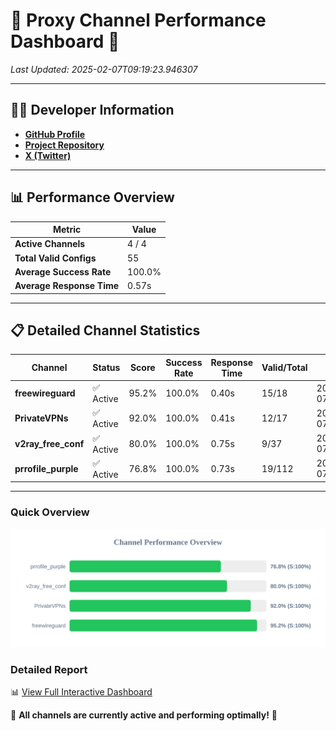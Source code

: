 # 🌟 Proxy Channel Performance Dashboard 🌟

_Last Updated: 2025-02-07T09:19:23.946307_

---

## 👩‍💻 Developer Information

- **[GitHub Profile](https://github.com/4n0nymou3)**  
- **[Project Repository](https://github.com/4n0nymou3/multi-proxy-config-fetcher)**  
- **[X (Twitter)](https://x.com/4n0nymou3)**  

---

## 📊 Performance Overview

| Metric                | Value       |
|-----------------------|-------------|
| **Active Channels**   | 4 / 4       |
| **Total Valid Configs** | 55          |
| **Average Success Rate** | 100.0%      |
| **Average Response Time** | 0.57s       |

---

## 📋 Detailed Channel Statistics

| Channel          | Status     | Score  | Success Rate | Response Time | Valid/Total | Last Success               |
|------------------|------------|--------|--------------|---------------|-------------|----------------------------|
| **freewireguard**  | ✅ Active  | 95.2%  | 100.0% | 0.40s         | 15/18       | 2025-02-07T09:19:23.944512 |
| **PrivateVPNs**  | ✅ Active  | 92.0%  | 100.0% | 0.41s         | 12/17       | 2025-02-07T09:19:23.521206 |
| **v2ray_free_conf**  | ✅ Active  | 80.0%  | 100.0% | 0.75s         | 9/37       | 2025-02-07T09:19:23.073318 |
| **prrofile_purple**  | ✅ Active  | 76.8%  | 100.0% | 0.73s         | 19/112       | 2025-02-07T09:19:22.294415 |

---

### Quick Overview
<div align="center">
  <a href="https://raw.githubusercontent.com/nullluser/NullRepo/refs/heads/main/assets/channel_stats_chart.svg">
    <img src="https://raw.githubusercontent.com/nullluser/NullRepo/refs/heads/main/assets/channel_stats_chart.svg" alt="Source Performance Statistics" width="800">
  </a>
</div>

### Detailed Report
📊 [View Full Interactive Dashboard](https://htmlpreview.github.io/?https://github.com/nullluser/NullRepo/blob/main/assets/performance_report.html)

🎉 **All channels are currently active and performing optimally!** 🎉
